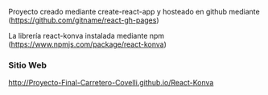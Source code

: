Proyecto creado mediante create-react-app y hosteado en github mediante (https://github.com/gitname/react-gh-pages)

La librería react-konva instalada mediante npm (https://www.npmjs.com/package/react-konva)

### Sitio Web

http://Proyecto-Final-Carretero-Covelli.github.io/React-Konva

